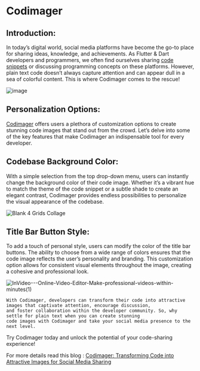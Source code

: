 # Codimager
## Introduction: 
In today’s digital world, social media platforms have become the go-to place for sharing ideas, knowledge, and achievements. As Flutter & Dart developers and programmers, we often find ourselves sharing [code snippets](https://codimager.web.app/) or discussing programming concepts on these platforms. However, plain text code doesn’t always capture attention and can appear dull in a sea of colorful content. This is where Codimager comes to the rescue!

![image](https://github.com/MSatyam-Mishra/codimager/assets/12216430/0bb73698-a825-43d2-89f5-bd05bab76d82)

## Personalization Options: 
[Codimager](https://codimager.web.app/) offers users a plethora of customization options to create stunning code images that stand out from the crowd. Let’s delve into some of the key features that make Codimager an indispensable tool for every developer.



## Codebase Background Color: 
With a simple selection from the top drop-down menu, users can instantly change the background color of their code image. Whether it’s a vibrant hue to match the theme of the code snippet or a subtle shade to create an elegant contrast, Codimager provides endless possibilities to personalize the visual appearance of the codebase.

![Blank 4 Grids Collage](https://github.com/MSatyam-Mishra/codimager/assets/12216430/aa59b90d-a233-4c20-a02c-c5eba5169225)


## Title Bar Button Style: 
To add a touch of personal style, users can modify the color of the title bar buttons. The ability to choose from a wide range of colors ensures that the code image reflects the user’s personality and branding. This customization option allows for consistent visual elements throughout the image, creating a cohesive and professional look.

![InVideo---Online-Video-Editor-Make-professional-videos-within-minutes(1)](https://github.com/MSatyam-Mishra/codimager/assets/12216430/b7264c10-ab4e-45bb-b420-e3c9130fb686)

```
With Codimager, developers can transform their code into attractive images that captivate attention, encourage discussion,
and foster collaboration within the developer community. So, why settle for plain text when you can create stunning
code images with Codimager and take your social media presence to the next level.
```


Try Codimager today and unlock the potential of your code-sharing experience!

For more details read this blog : [Codimager: Transforming Code into Attractive Images for Social Media Sharing](https://medium.com/@satyam12295/codimager-transforming-code-into-attractive-images-for-social-media-sharing-c0044fa5dc68)


